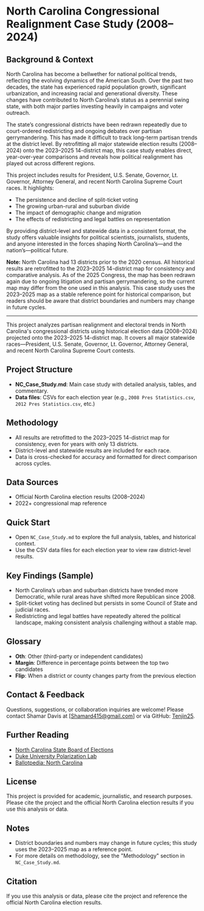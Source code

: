 
# North Carolina Congressional Realignment Case Study (2008–2024)


## Background & Context
North Carolina has become a bellwether for national political trends, reflecting the evolving dynamics of the American South. Over the past two decades, the state has experienced rapid population growth, significant urbanization, and increasing racial and generational diversity. These changes have contributed to North Carolina’s status as a perennial swing state, with both major parties investing heavily in campaigns and voter outreach.

The state’s congressional districts have been redrawn repeatedly due to court-ordered redistricting and ongoing debates over partisan gerrymandering. This has made it difficult to track long-term partisan trends at the district level. By retrofitting all major statewide election results (2008–2024) onto the 2023–2025 14-district map, this case study enables direct, year-over-year comparisons and reveals how political realignment has played out across different regions.

This project includes results for President, U.S. Senate, Governor, Lt. Governor, Attorney General, and recent North Carolina Supreme Court races. It highlights:
- The persistence and decline of split-ticket voting
- The growing urban-rural and suburban divide
- The impact of demographic change and migration
- The effects of redistricting and legal battles on representation

By providing district-level and statewide data in a consistent format, the study offers valuable insights for political scientists, journalists, students, and anyone interested in the forces shaping North Carolina’s—and the nation’s—political future.

**Note:** North Carolina had 13 districts prior to the 2020 census. All historical results are retrofitted to the 2023–2025 14-district map for consistency and comparative analysis. As of the 2025 Congress, the map has been redrawn again due to ongoing litigation and partisan gerrymandering, so the current map may differ from the one used in this analysis. This case study uses the 2023–2025 map as a stable reference point for historical comparison, but readers should be aware that district boundaries and numbers may change in future cycles.

---

This project analyzes partisan realignment and electoral trends in North Carolina's congressional districts using historical election data (2008–2024) projected onto the 2023–2025 14-district map. It covers all major statewide races—President, U.S. Senate, Governor, Lt. Governor, Attorney General, and recent North Carolina Supreme Court contests.

## Project Structure
- **NC_Case_Study.md**: Main case study with detailed analysis, tables, and commentary.
- **Data files**: CSVs for each election year (e.g., `2008 Pres Statistics.csv`, `2012 Pres Statistics.csv`, etc.)

## Methodology
- All results are retrofitted to the 2023–2025 14-district map for consistency, even for years with only 13 districts.
- District-level and statewide results are included for each race.
- Data is cross-checked for accuracy and formatted for direct comparison across cycles.

## Data Sources
- Official North Carolina election results (2008–2024)
- 2022+ congressional map reference


## Quick Start
- Open `NC_Case_Study.md` to explore the full analysis, tables, and historical context.
- Use the CSV data files for each election year to view raw district-level results.

## Key Findings (Sample)
- North Carolina’s urban and suburban districts have trended more Democratic, while rural areas have shifted more Republican since 2008.
- Split-ticket voting has declined but persists in some Council of State and judicial races.
- Redistricting and legal battles have repeatedly altered the political landscape, making consistent analysis challenging without a stable map.

## Glossary
- **Oth**: Other (third-party or independent candidates)
- **Margin**: Difference in percentage points between the top two candidates
- **Flip**: When a district or county changes party from the previous election

## Contact & Feedback
Questions, suggestions, or collaboration inquiries are welcome! Please contact Shamar Davis at [Shamard415@gmail.com] or via GitHub: [Tenjin25](https://github.com/Tenjin25).

## Further Reading
- [North Carolina State Board of Elections](https://www.ncsbe.gov/)
- [Duke University Polarization Lab](https://polarizationlab.com/)
- [Ballotpedia: North Carolina](https://ballotpedia.org/North_Carolina)

## License
This project is provided for academic, journalistic, and research purposes. Please cite the project and the official North Carolina election results if you use this analysis or data.

## Notes
- District boundaries and numbers may change in future cycles; this study uses the 2023–2025 map as a reference point.
- For more details on methodology, see the "Methodology" section in `NC_Case_Study.md`.

## Citation
If you use this analysis or data, please cite the project and reference the official North Carolina election results.
